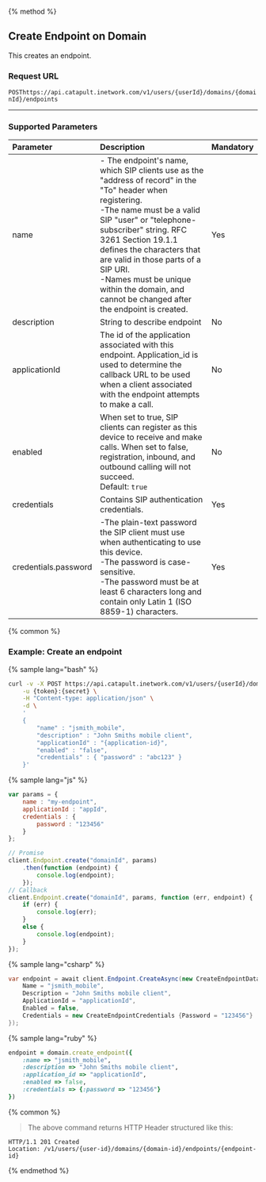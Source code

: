 {% method %}

## Create Endpoint on Domain
This creates an endpoint.

### Request URL
<code class="post">POST</code>`https://api.catapult.inetwork.com/v1/users/{userId}/domains/{domainId}/endpoints`

---

### Supported Parameters

| Parameter            | Description                                                                                                                                                                                                                                                                                                                                                                            | Mandatory |
|:---------------------|:---------------------------------------------------------------------------------------------------------------------------------------------------------------------------------------------------------------------------------------------------------------------------------------------------------------------------------------------------------------------------------------|:----------|
| name                 | - The endpoint's name, which SIP clients use as the "address of record" in the "To" header when registering. <br> -The name must be a valid SIP "user" or "telephone-subscriber" string. RFC 3261 Section 19.1.1 defines the characters that are valid in those parts of a SIP URI. <br> -Names must be unique within the domain, and cannot be changed after the endpoint is created. | Yes       |
| description          | String to describe endpoint                                                                                                                                                                                                                                                                                                                                                            | No        |
| applicationId        | The id of the application associated with this endpoint. Application_id is used to determine the callback URL to be used when a client associated with the endpoint attempts to make a call.                                                                                                                                                                                           | No        |
| enabled              | When set to true, SIP clients can register as this device to receive and make calls. When set to false, registration, inbound, and outbound calling will not succeed. <br> Default: `true`                                                                                                                                                                                             | No        |
| credentials          | Contains SIP authentication credentials.                                                                                                                                                                                                                                                                                                                                               | Yes       |
| credentials.password | -The plain-text password the SIP client must use when authenticating to use this device. <br> -The password is case-sensitive. <br> -The password must be at least 6 characters long and contain only Latin 1 (ISO 8859-1) characters.                                                                                                                                                 | Yes       |

{% common %}

### Example: Create an endpoint

{% sample lang="bash" %}

```bash
curl -v -X POST https://api.catapult.inetwork.com/v1/users/{userId}/domains/{domain-id}/endpoints \
	-u {token}:{secret} \
	-H "Content-type: application/json" \
	-d \
	'
	{
		"name" : "jsmith_mobile",
		"description" : "John Smiths mobile client",
		"applicationId" : "{application-id}",
		"enabled" : "false",
		"credentials" : { "password" : "abc123" }
	}'
```

{% sample lang="js" %}


```js
var params = {
	name : "my-endpoint",
	applicationId : "appId",
	credentials : {
		password : "123456"
	}
};

// Promise
client.Endpoint.create("domainId", params)
	.then(function (endpoint) {
		console.log(endpoint);
	});
// Callback
client.Endpoint.create("domainId", params, function (err, endpoint) {
	if (err) {
		console.log(err);
	}
	else {
		console.log(endpoint);
	}
});
```

{% sample lang="csharp" %}

```csharp
var endpoint = await client.Endpoint.CreateAsync(new CreateEndpointData {
	Name = "jsmith_mobile",
	Description = "John Smiths mobile client",
	ApplicationId = "applicationId",
	Enabled = false,
	Credentials = new CreateEndpointCredentials {Password = "123456"}
});
```

{% sample lang="ruby" %}

```ruby
endpoint = domain.create_endpoint({
	:name => "jsmith_mobile",
	:description => "John Smiths mobile client",
	:application_id => "applicationId",
	:enabled => false,
	:credentials => {:password => "123456"}
})
```

{% common %}

> The above command returns HTTP Header structured like this:

```
HTTP/1.1 201 Created
Location: /v1/users/{user-id}/domains/{domain-id}/endpoints/{endpoint-id}
```
{% endmethod %}
